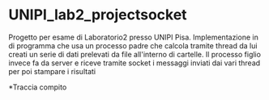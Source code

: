 # UNIPI_lab2_projectsocket
Progetto per esame di Laboratorio2 presso UNIPI Pisa. Implementazione in di programma che usa un processo padre che calcola tramite thread da lui creati un serie di dati prelevati da file all'interno di cartelle. Il processo figlio invece fa da server e riceve tramite socket i messaggi inviati dai vari thread per poi stampare i risultati

*Traccia compito 
